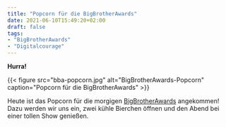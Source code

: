 ```yaml
---
title: "Popcorn für die BigBrotherAwards"
date: 2021-06-10T15:49:20+02:00
draft: false
tags:
- "BigBrotherAwards"
- "Digitalcourage"
---
```


**Hurra!**

{{< figure src="bba-popcorn.jpg" alt="BigBrotherAwards-Popcorn" caption="Popcorn für die BigBrotherAwards" >}}

Heute ist das Popcorn für die morgigen [BigBrotherAwards](https://bigbrotherawards.de) angekommen! Dazu werden wir uns ein, zwei kühle Bierchen öffnen und den Abend bei einer tollen Show genießen.
